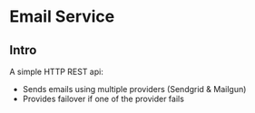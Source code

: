 # Email Service

## Intro

A simple HTTP REST api:
- Sends emails using multiple providers (Sendgrid & Mailgun)
- Provides failover if one of the provider fails

